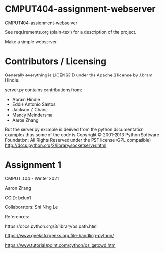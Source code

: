 CMPUT404-assignment-webserver
=============================

CMPUT404-assignment-webserver

See requirements.org (plain-text) for a description of the project.

Make a simple webserver.

Contributors / Licensing
========================

Generally everything is LICENSE'D under the Apache 2 license by Abram Hindle.

server.py contains contributions from:

* Abram Hindle
* Eddie Antonio Santos
* Jackson Z Chang
* Mandy Meindersma 
* Aaron Zhang

But the server.py example is derived from the python documentation
examples thus some of the code is Copyright © 2001-2013 Python
Software Foundation; All Rights Reserved under the PSF license (GPL
compatible) http://docs.python.org/2/library/socketserver.html

Assignment 1
============
CMPUT 404 - Winter 2021

Aaron Zhang

CCID: bolun1

Collaborators: Shi Ning Le

References:

https://docs.python.org/3/library/os.path.html

https://www.geeksforgeeks.org/file-handling-python/

https://www.tutorialspoint.com/python/os_getcwd.htm
